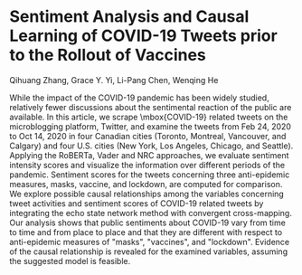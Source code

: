 # Sentiment Analysis and Causal Learning of COVID-19 Tweets prior to the Rollout of Vaccines

Qihuang Zhang, Grace Y. Yi, Li-Pang Chen, Wenqing He

While the impact of the COVID-19 pandemic has been widely studied, relatively fewer discussions about the sentimental reaction of the public are available. In this article, we scrape \mbox{COVID-19} related tweets on the microblogging platform, Twitter, and examine the tweets from Feb 24, 2020 to Oct 14, 2020 in four Canadian cities (Toronto, Montreal, Vancouver, and Calgary) and four U.S. cities (New York, Los Angeles, Chicago, and Seattle). Applying  the RoBERTa,  Vader and NRC approaches, we evaluate sentiment intensity scores and visualize the information over different periods of the pandemic. Sentiment scores for the tweets concerning three anti-epidemic measures, masks, vaccine, and lockdown, are computed for comparison. We explore possible causal relationships among the variables concerning tweet activities and sentiment scores of COVID-19 related tweets by integrating the echo state network method with convergent cross-mapping. Our analysis shows that public sentiments about COVID-19 vary from time to time and from place to place and that they are different with respect to anti-epidemic measures of "masks",  "vaccines", and "lockdown". Evidence of the causal relationship is revealed for the examined variables, assuming the suggested model is feasible.
